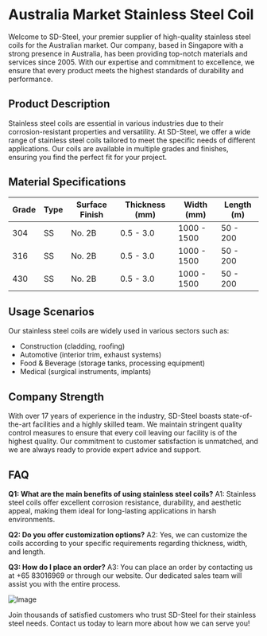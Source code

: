 # Australia Market Stainless Steel Coil

Welcome to SD-Steel, your premier supplier of high-quality stainless steel coils for the Australian market. Our company, based in Singapore with a strong presence in Australia, has been providing top-notch materials and services since 2005. With our expertise and commitment to excellence, we ensure that every product meets the highest standards of durability and performance.

## Product Description

Stainless steel coils are essential in various industries due to their corrosion-resistant properties and versatility. At SD-Steel, we offer a wide range of stainless steel coils tailored to meet the specific needs of different applications. Our coils are available in multiple grades and finishes, ensuring you find the perfect fit for your project.

## Material Specifications

| Grade | Type | Surface Finish | Thickness (mm) | Width (mm) | Length (m) |
|-------|------|----------------|----------------|------------|------------|
| 304   | SS   | No. 2B         | 0.5 - 3.0      | 1000 - 1500| 50 - 200   |
| 316   | SS   | No. 2B         | 0.5 - 3.0      | 1000 - 1500| 50 - 200   |
| 430   | SS   | No. 2B         | 0.5 - 3.0      | 1000 - 1500| 50 - 200   |

## Usage Scenarios

Our stainless steel coils are widely used in various sectors such as:
- Construction (cladding, roofing)
- Automotive (interior trim, exhaust systems)
- Food & Beverage (storage tanks, processing equipment)
- Medical (surgical instruments, implants)

## Company Strength

With over 17 years of experience in the industry, SD-Steel boasts state-of-the-art facilities and a highly skilled team. We maintain stringent quality control measures to ensure that every coil leaving our facility is of the highest quality. Our commitment to customer satisfaction is unmatched, and we are always ready to provide expert advice and support.

## FAQ

**Q1: What are the main benefits of using stainless steel coils?**
A1: Stainless steel coils offer excellent corrosion resistance, durability, and aesthetic appeal, making them ideal for long-lasting applications in harsh environments.

**Q2: Do you offer customization options?**
A2: Yes, we can customize the coils according to your specific requirements regarding thickness, width, and length.

**Q3: How do I place an order?**
A3: You can place an order by contacting us at +65 83016969 or through our website. Our dedicated sales team will assist you with the entire process.

![Image](https://github.com/user-attachments/assets/2567258e-e124-4816-932d-1809bd27ef0b)

Join thousands of satisfied customers who trust SD-Steel for their stainless steel needs. Contact us today to learn more about how we can serve you!